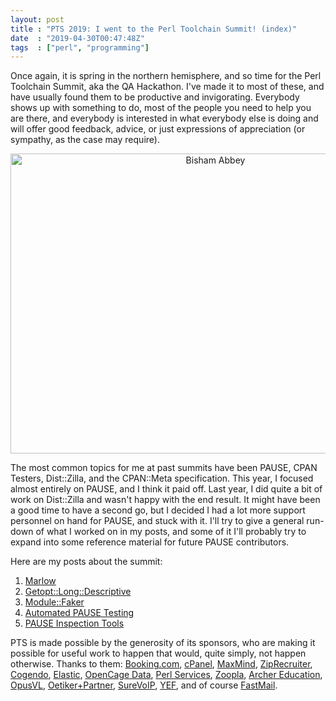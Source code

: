 ```yaml
---
layout: post
title : "PTS 2019: I went to the Perl Toolchain Summit! (index)"
date  : "2019-04-30T00:47:48Z"
tags  : ["perl", "programming"]
---
```

Once again, it is spring in the northern hemisphere, and so time for the Perl
Toolchain Summit, aka the QA Hackathon.  I've made it to most of these, and
have usually found them to be productive and invigorating.  Everybody shows up
with something to do, most of the people you need to help you are there, and
everybody is interested in what everybody else is doing and will offer good
feedback, advice, or just expressions of appreciation (or sympathy, as the case
may require).

<center>
<a data-flickr-embed="true"  href="https://www.flickr.com/photos/rjbs/32794032017/in/album-72157704854535142/" title="Bisham Abbey"><img src="https://live.staticflickr.com/65535/32794032017_520a64eeb7_z.jpg" width="640" height="480" alt="Bisham Abbey"></a><script async src="//embedr.flickr.com/assets/client-code.js" charset="utf-8"></script>
</center>

The most common topics for me at past summits have been PAUSE, CPAN Testers,
Dist::Zilla, and the CPAN::Meta specification.  This year, I focused almost
entirely on PAUSE, and I think it paid off.  Last year, I did quite a bit of
work on Dist::Zilla and wasn't happy with the end result.  It might have been a
good time to have a second go, but I decided I had a lot more support personnel
on hand for PAUSE, and stuck with it.  I'll try to give a general run-down of
what I worked on in my posts, and some of it I'll probably try to expand into
some reference material for future PAUSE contributors.

Here are my posts about the summit:

1. [Marlow](https://rjbs.manxome.org/rubric/entry/2113)
2. [Getopt::Long::Descriptive](https://rjbs.manxome.org/rubric/entry/2114)
3. [Module::Faker](https://rjbs.manxome.org/rubric/entry/2115)
4. [Automated PAUSE Testing](https://rjbs.manxome.org/rubric/entry/2116)
5. [PAUSE Inspection Tools](https://rjbs.manxome.org/rubric/entry/2117)

PTS is made possible by the generosity of its sponsors, who are making it possible for useful work to happen that would, quite simply, not happen otherwise.  Thanks to them: [Booking.com](https://www.booking.com),
[cPanel](https://cpanel.com),
[MaxMind](https://www.maxmind.com/en/home),
[ZipRecruiter](https://www.ziprecruiter.com),
[Cogendo](https://cogendo.com),
[Elastic](https://www.elastic.co),
[OpenCage Data](https://opencagedata.com),
[Perl Services](https://www.perl-services.de),
[Zoopla](https://www.zoopla.co.uk),
[Archer Education](https://www.archeredu.com),
[OpusVL](http://opusvl.com),
[Oetiker+Partner](https://www.oetiker.ch),
[SureVoIP](https://www.surevoip.co.uk),
[YEF](http://www.yapceurope.org), and of course [FastMail](https://www.fastmail.com/).
